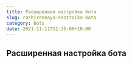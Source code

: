 ```yaml
---
title: Расширенная настройка бота
slug: rashirennaya-nastroika-bota
category: bots
date: 2021-11-11T11:35:00+10:00
---
```


## Расширенная настройка бота